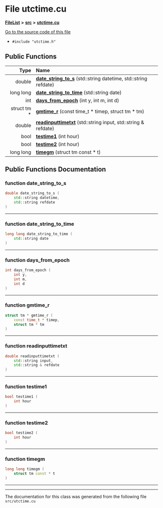 

# File utctime.cu



[**FileList**](files.md) **>** [**src**](dir_68267d1309a1af8e8297ef4c3efbcdba.md) **>** [**utctime.cu**](utctime_8cu.md)

[Go to the source code of this file](utctime_8cu_source.md)



* `#include "utctime.h"`





































## Public Functions

| Type | Name |
| ---: | :--- |
|  double | [**date\_string\_to\_s**](#function-date_string_to_s) (std::string datetime, std::string refdate) <br> |
|  long long | [**date\_string\_to\_time**](#function-date_string_to_time) (std::string date) <br> |
|  int | [**days\_from\_epoch**](#function-days_from_epoch) (int y, int m, int d) <br> |
|  struct tm \* | [**gmtime\_r**](#function-gmtime_r) (const time\_t \* timep, struct tm \* tm) <br> |
|  double | [**readinputtimetxt**](#function-readinputtimetxt) (std::string input, std::string & refdate) <br> |
|  bool | [**testime1**](#function-testime1) (int hour) <br> |
|  bool | [**testime2**](#function-testime2) (int hour) <br> |
|  long long | [**timegm**](#function-timegm) (struct tm const \* t) <br> |




























## Public Functions Documentation




### function date\_string\_to\_s 

```C++
double date_string_to_s (
    std::string datetime,
    std::string refdate
) 
```




<hr>



### function date\_string\_to\_time 

```C++
long long date_string_to_time (
    std::string date
) 
```




<hr>



### function days\_from\_epoch 

```C++
int days_from_epoch (
    int y,
    int m,
    int d
) 
```




<hr>



### function gmtime\_r 

```C++
struct tm * gmtime_r (
    const time_t * timep,
    struct tm * tm
) 
```




<hr>



### function readinputtimetxt 

```C++
double readinputtimetxt (
    std::string input,
    std::string & refdate
) 
```




<hr>



### function testime1 

```C++
bool testime1 (
    int hour
) 
```




<hr>



### function testime2 

```C++
bool testime2 (
    int hour
) 
```




<hr>



### function timegm 

```C++
long long timegm (
    struct tm const * t
) 
```




<hr>

------------------------------
The documentation for this class was generated from the following file `src/utctime.cu`

